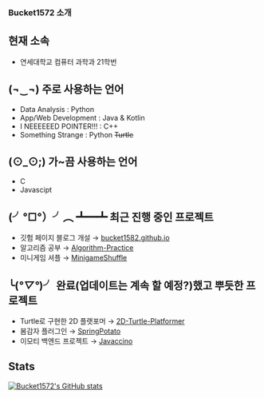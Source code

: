 ### Bucket1572 소개

## 현재 소속
- 연세대학교 컴퓨터 과학과 21학번

## (¬‿¬) 주로 사용하는 언어
- Data Analysis : Python
- App/Web Development : Java & Kotlin
- I NEEEEEED POINTER!!! : C++
- Something Strange : Python ~~Turtle~~

## (⊙_⊙;) 가~끔 사용하는 언어
- C
- Javascipt

## (╯°□°）╯︵ ┻━┻ 최근 진행 중인 프로젝트
- 깃험 페이지 블로그 개설 → [bucket1582.github.io](https://github.com/bucket1582/bucket1582.github.io)
- 알고리즘 공부 → [Algorithm-Practice](https://github.com/bucket1582/Algorithm-Practice)
- 미니게임 셔플 → [MinigameShuffle](https://github.com/bucket1582/MinigameShuffle)

## ╰(*°▽°*)╯ 완료(업데이트는 계속 할 예정?)했고 뿌듯한 프로젝트
- Turtle로 구현한 2D 플랫포머 → [2D-Turtle-Platformer](https://github.com/bucket1582/2D-Turtle-Platformer)
- 봄감자 플러그인 → [SpringPotato](https://github.com/bucket1582/SpringPotato)
- 이모티 백엔드 프로젝트 → [Javaccino](https://github.com/PoolC/Javaccino)

## Stats
[![Bucket1572's GitHub stats](https://github-readme-stats.vercel.app/api?username=bucket1582)](https://github.com/bucket1582)

